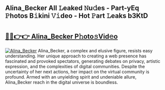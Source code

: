 ## Alina_Becker All 𝙻eaked 𝙽u𝚍es - Part-yEq 𝙿hotos B𝚒kini 𝚅𝚒deo - Hot 𝙿art 𝙻eaks b3KtD

# <h2><a href="http://ld29xx.urlbe.top/?page=Alina_Becker">🔗🔗👉👉 Alina_Becker P𝚑oto𝚜Vid𝚎o</a></h2>

[![Alina_Becker](https://i.imgur.com/eBuTRDB.gif)](http://ld29xx.urlbe.top/?page=Alina_Becker)
Alina_Becker, a complex and elusive figure, resists easy understanding. Her unique approach to creating a web presence has fascinated and provoked spectators, generating debates on privacy, artistic expression, and the complexities of digital communities. Despite the uncertainty of her next actions, her impact on the virtual community is profound. Armed with an unyielding spirit and undeniable allure, Alina_Becker reach in the digital universe is boundless.

